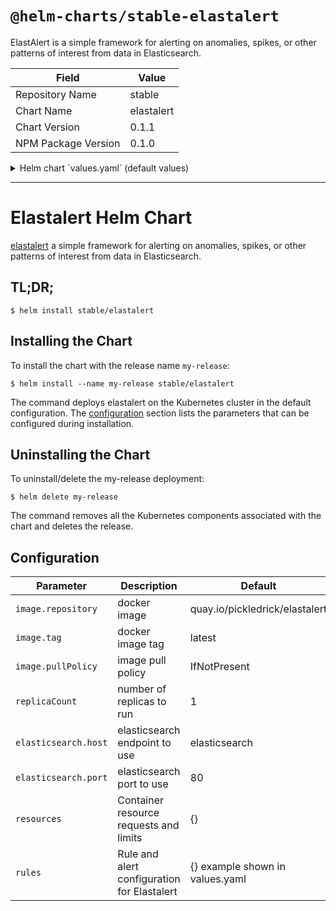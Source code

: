 # `@helm-charts/stable-elastalert`

ElastAlert is a simple framework for alerting on anomalies, spikes, or other patterns of interest from data in Elasticsearch.

| Field               | Value      |
| ------------------- | ---------- |
| Repository Name     | stable     |
| Chart Name          | elastalert |
| Chart Version       | 0.1.1      |
| NPM Package Version | 0.1.0      |

<details>

<summary>Helm chart `values.yaml` (default values)</summary>

```yaml
# number of replicas to run
replicaCount: 1
# number of helm release revisions to retain
revisionHistoryLimit: 5

image:
  # docker image
  repository: quay.io/pickledrick/elastalert
  # docker image tag
  tag: stable
  pullPolicy: IfNotPresent
resources: {}

elasticsearch:
  # elasticsearch endpoint e.g. (svc.namespace||svc)
  host: elasticsearch
  # elasticsearch port
  port: 80

# rule configurations e.g. (http://elastalert.readthedocs.io/en/latest/)
rules:
  {}
  # deadman_slack: |-
  #   ---
  #   name: Deadman Switch Slack
  #   type: frequency
  #   index: containers-*
  #   num_events: 3
  #   timeframe:
  #     minutes: 3
  #   filter:
  #   - term:
  #       message: "deadmanslack"
  #   alert:
  #   - "slack"
  #   slack:
  #   slack_webhook_url: dummy
  # deadman_pagerduty: |-
  #   ---
  #   name: Deadman Switch PagerDuty
  #   type: frequency
  #   index: containers-*
  #   num_events: 3
  #   timeframe:
  #     minutes: 3
  #   filter:
  #   - term:
  #       message: "deadmanpd"
  #   alert:
  #   - "pagerduty"
  #   pagerduty:
  #   pagerduty_service_key: dummy
  #   pagerduty_client_name: Elastalert Deadman Switch
```

</details>

---

# Elastalert Helm Chart

[elastalert](https://github.com/Yelp/elastalert) a simple framework for alerting on anomalies, spikes, or other patterns of interest from data in Elasticsearch.

## TL;DR;

```console
$ helm install stable/elastalert
```

## Installing the Chart

To install the chart with the release name `my-release`:

```console
$ helm install --name my-release stable/elastalert
```

The command deploys elastalert on the Kubernetes cluster in the default configuration. The [configuration](#configuration) section lists the parameters that can be configured during installation.

## Uninstalling the Chart

To uninstall/delete the my-release deployment:

```console
$ helm delete my-release
```

The command removes all the Kubernetes components associated with the chart and deletes the release.

## Configuration

| Parameter            | Description                                 | Default                         |
| -------------------- | ------------------------------------------- | ------------------------------- |
| `image.repository`   | docker image                                | quay.io/pickledrick/elastalert  |
| `image.tag`          | docker image tag                            | latest                          |
| `image.pullPolicy`   | image pull policy                           | IfNotPresent                    |
| `replicaCount`       | number of replicas to run                   | 1                               |
| `elasticsearch.host` | elasticsearch endpoint to use               | elasticsearch                   |
| `elasticsearch.port` | elasticsearch port to use                   | 80                              |
| `resources`          | Container resource requests and limits      | {}                              |
| `rules`              | Rule and alert configuration for Elastalert | {} example shown in values.yaml |
